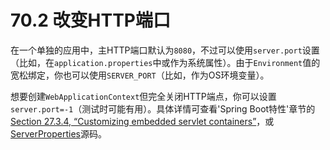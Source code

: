 # 70.2 改变HTTP端口

在一个单独的应用中，主HTTP端口默认为`8080`，不过可以使用`server.port`设置（比如，在`application.properties`中或作为系统属性）。由于`Environment`值的宽松绑定，你也可以使用`SERVER_PORT`（比如，作为OS环境变量）。

想要创建`WebApplicationContext`但完全关闭HTTP端点，你可以设置`server.port=-1`（测试时可能有用）。具体详情可查看'Spring Boot特性'章节的[Section 27.3.4, “Customizing embedded servlet containers”](https://github.com/cwiki-us-spring-guides/Spring-Boot-Reference-Guide/tree/0047aa8098a650dde0c93f4d2e91754c83468c4b/IV.%20Spring%20Boot%20features/27.3.4%20Customizing%20embedded%20servlet%20containers.md)，或[ServerProperties](https://github.com/spring-projects/spring-boot/tree/v1.4.1.RELEASE/spring-boot-autoconfigure/src/main/java/org/springframework/boot/autoconfigure/web/ServerProperties.java)源码。

